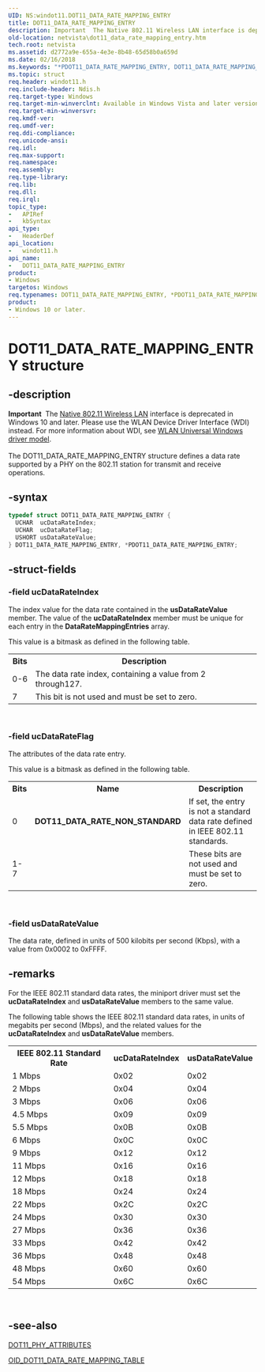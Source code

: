 ```yaml
---
UID: NS:windot11.DOT11_DATA_RATE_MAPPING_ENTRY
title: DOT11_DATA_RATE_MAPPING_ENTRY
description: Important  The Native 802.11 Wireless LAN interface is deprecated in Windows 10 and later.
old-location: netvista\dot11_data_rate_mapping_entry.htm
tech.root: netvista
ms.assetid: d2772a9e-655a-4e3e-8b48-65d58b0a659d
ms.date: 02/16/2018
ms.keywords: "*PDOT11_DATA_RATE_MAPPING_ENTRY, DOT11_DATA_RATE_MAPPING_ENTRY, DOT11_DATA_RATE_MAPPING_ENTRY structure [Network Drivers Starting with Windows Vista], Native_802.11_data_types_465aabe5-c790-4e3d-ae63-3313dd487eb5.xml, PDOT11_DATA_RATE_MAPPING_ENTRY, PDOT11_DATA_RATE_MAPPING_ENTRY structure pointer [Network Drivers Starting with Windows Vista], netvista.dot11_data_rate_mapping_entry, windot11/DOT11_DATA_RATE_MAPPING_ENTRY, windot11/PDOT11_DATA_RATE_MAPPING_ENTRY"
ms.topic: struct
req.header: windot11.h
req.include-header: Ndis.h
req.target-type: Windows
req.target-min-winverclnt: Available in Windows Vista and later versions of the Windows operating   systems.
req.target-min-winversvr:
req.kmdf-ver:
req.umdf-ver:
req.ddi-compliance:
req.unicode-ansi:
req.idl:
req.max-support:
req.namespace:
req.assembly:
req.type-library:
req.lib:
req.dll:
req.irql:
topic_type:
-	APIRef
-	kbSyntax
api_type:
-	HeaderDef
api_location:
-	windot11.h
api_name:
-	DOT11_DATA_RATE_MAPPING_ENTRY
product:
- Windows
targetos: Windows
req.typenames: DOT11_DATA_RATE_MAPPING_ENTRY, *PDOT11_DATA_RATE_MAPPING_ENTRY
product:
- Windows 10 or later.
---
```


# DOT11_DATA_RATE_MAPPING_ENTRY structure


## -description


<div class="alert"><b>Important</b>  The <a href="https://msdn.microsoft.com/library/windows/hardware/ff560689">Native 802.11 Wireless LAN</a> interface is deprecated in Windows 10 and later. Please use the WLAN Device Driver Interface (WDI) instead. For more information about WDI, see <a href="https://msdn.microsoft.com/6EF92E34-7BC9-465E-B05D-2BCB29165A18">WLAN Universal Windows driver model</a>.</div><div> </div>The DOT11_DATA_RATE_MAPPING_ENTRY structure defines a data rate supported by a PHY on the 802.11
  station for transmit and receive operations.


## -syntax


```cpp
typedef struct DOT11_DATA_RATE_MAPPING_ENTRY {
  UCHAR  ucDataRateIndex;
  UCHAR  ucDataRateFlag;
  USHORT usDataRateValue;
} DOT11_DATA_RATE_MAPPING_ENTRY, *PDOT11_DATA_RATE_MAPPING_ENTRY;
```


## -struct-fields




### -field ucDataRateIndex

The index value for the data rate contained in the
     <b>usDataRateValue</b> member. The value of the
     <b>ucDataRateIndex</b> member must be unique for each entry in the
     <b>DataRateMappingEntries</b> array.


This value is a bitmask as defined in the following table.

<table>
<tr>
<th>Bits</th>
<th>Description</th>
</tr>
<tr>
<td>
0-6

</td>
<td>
The data rate index, containing a value from 2 through127.

</td>
</tr>
<tr>
<td>
7

</td>
<td>
This bit is not used and must be set to zero.

</td>
</tr>
</table>
 


### -field ucDataRateFlag

The attributes of the data rate entry.


This value is a bitmask as defined in the following table.

<table>
<tr>
<th>Bits</th>
<th>Name</th>
<th>Description</th>
</tr>
<tr>
<td>
0

</td>
<td>
<b>DOT11_DATA_RATE_NON_STANDARD</b>

</td>
<td>
If set, the entry is not a standard data rate defined in IEEE 802.11 standards.

</td>
</tr>
<tr>
<td>
1-7

</td>
<td></td>
<td>
These bits are not used and must be set to zero.

</td>
</tr>
</table>
 


### -field usDataRateValue

The data rate, defined in units of 500 kilobits per second (Kbps), with a value from 0x0002 to
     0xFFFF.


## -remarks



For the IEEE 802.11 standard data rates, the miniport driver must set the
    <b>ucDataRateIndex</b> and
    <b>usDataRateValue</b> members to the same value.

The following table shows the IEEE 802.11 standard data rates, in units of megabits per second (Mbps),
    and the related values for the
    <b>ucDataRateIndex</b> and
    <b>usDataRateValue</b> members.

<table>
<tr>
<th>IEEE 802.11 Standard Rate</th>
<th>ucDataRateIndex</th>
<th>usDataRateValue</th>
</tr>
<tr>
<td>
1 Mbps

</td>
<td>
0x02

</td>
<td>
0x02

</td>
</tr>
<tr>
<td>
2 Mbps

</td>
<td>
0x04

</td>
<td>
0x04

</td>
</tr>
<tr>
<td>
3 Mbps

</td>
<td>
0x06

</td>
<td>
0x06

</td>
</tr>
<tr>
<td>
4.5 Mbps

</td>
<td>
0x09

</td>
<td>
0x09

</td>
</tr>
<tr>
<td>
5.5 Mbps

</td>
<td>
0x0B

</td>
<td>
0x0B

</td>
</tr>
<tr>
<td>
6 Mbps

</td>
<td>
0x0C

</td>
<td>
0x0C

</td>
</tr>
<tr>
<td>
9 Mbps

</td>
<td>
0x12

</td>
<td>
0x12

</td>
</tr>
<tr>
<td>
11 Mbps

</td>
<td>
0x16

</td>
<td>
0x16

</td>
</tr>
<tr>
<td>
12 Mbps

</td>
<td>
0x18

</td>
<td>
0x18

</td>
</tr>
<tr>
<td>
18 Mbps

</td>
<td>
0x24

</td>
<td>
0x24

</td>
</tr>
<tr>
<td>
22 Mbps

</td>
<td>
0x2C

</td>
<td>
0x2C

</td>
</tr>
<tr>
<td>
24 Mbps

</td>
<td>
0x30

</td>
<td>
0x30

</td>
</tr>
<tr>
<td>
27 Mbps

</td>
<td>
0x36

</td>
<td>
0x36

</td>
</tr>
<tr>
<td>
33 Mbps

</td>
<td>
0x42

</td>
<td>
0x42

</td>
</tr>
<tr>
<td>
36 Mbps

</td>
<td>
0x48

</td>
<td>
0x48

</td>
</tr>
<tr>
<td>
48 Mbps

</td>
<td>
0x60

</td>
<td>
0x60

</td>
</tr>
<tr>
<td>
54 Mbps

</td>
<td>
0x6C

</td>
<td>
0x6C

</td>
</tr>
</table>
 




## -see-also

<a href="..\windot11\ns-windot11-dot11_phy_attributes.md">DOT11_PHY_ATTRIBUTES</a>



<a href="https://docs.microsoft.com/windows-hardware/drivers/network/oid-dot11-data-rate-mapping-table">
   OID_DOT11_DATA_RATE_MAPPING_TABLE</a>



 

 


